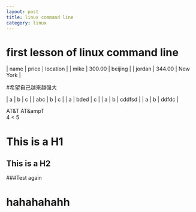 ```yaml
---
layout: post
title: linux command line
category: linux
---
```


# first lesson of linux command line

| name   | price  | location |
| mike   | 300.00 | beijing  |
| jordan | 344.00 | New York |


#希望自己越來越强大

| a   | b    | c      |
| abc | b    | c      |
| a   | bded | c      |
| a   | b    | cddfsd |
| a   | b    | ddfdc  |

AT&T
AT&ampT  
 4 < 5  

This is a H1
============

This is a H2
------------

###Test again

hahahahahh
==========



